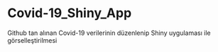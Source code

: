 # Covid-19_Shiny_App
Github tan alınan Covid-19 verilerinin düzenlenip Shiny uygulaması ile görselleştirilmesi
